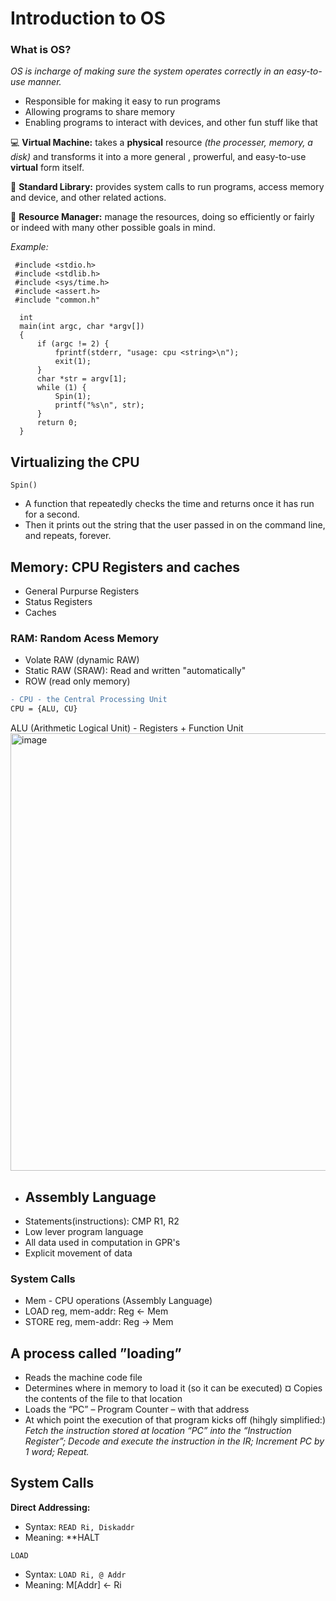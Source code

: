# Introduction to OS

### **What is OS?** 
*OS is incharge of making sure the system operates correctly in an easy-to-use manner.*
- Responsible for making it easy to run programs
- Allowing programs to share memory
- Enabling programs to interact with devices, and other fun stuff like that

:computer: **Virtual Machine:** takes a **physical** resource *(the processer, memory, a disk)* and transforms it into a more general , prowerful, and easy-to-use **virtual** form itself. 

:closed_book: **Standard Library:** provides system calls to run programs, access memory and device, and other related actions.

:calendar: **Resource Manager:** manage the resources, doing so efficiently or fairly or indeed with many other possible goals in mind.

*Example:*
```
 #include <stdio.h>
 #include <stdlib.h>
 #include <sys/time.h>
 #include <assert.h>
 #include "common.h"

  int
  main(int argc, char *argv[])
  {
      if (argc != 2) {
          fprintf(stderr, "usage: cpu <string>\n"); 
          exit(1);
      }
      char *str = argv[1];
      while (1) {
          Spin(1);
          printf("%s\n", str);
      }
      return 0; 
  }
```
## Virtualizing the CPU
```Spin()``` 
- A function that repeatedly checks the time and returns once it has run for a second.
- Then it prints out the string that the user passed in on the command line, and repeats, forever.

## Memory: CPU Registers and caches
- General Purpurse Registers
- Status Registers
- Caches


### RAM: Random Acess Memory
- Volate RAW (dynamic RAW)
- Static RAW (SRAW): Read and written "automatically"
- ROW (read only memory)

```diff
- CPU - the Central Processing Unit
CPU = {ALU, CU}
```
ALU (Arithmetic Logical Unit) - Registers + Function Unit
<img width="700" alt="image" src="https://user-images.githubusercontent.com/74788199/214135964-7536c42c-3bc9-4eef-aef4-d91e8799ba8f.png">

- ## Assembly Language
 - Statements(instructions): CMP R1, R2
 - Low lever program language
 - All data used in computation in GPR's
 - Explicit movement of data
 
 ### System Calls
 - Mem - CPU operations (Assembly Language)
 - LOAD reg, mem-addr: Reg <- Mem
 - STORE reg, mem-addr: Reg -> Mem

## A process called ”loading”
- Reads the machine code file
- Determines where in memory to load it (so it can be executed) ¤ Copies the contents of the file to that location
- Loads the “PC” – Program Counter – with that address
- At which point the execution of that program kicks off (hihgly simplified:) 
*Fetch the instruction stored at location “PC” into the “Instruction Register”; 
Decode and execute the instruction in the IR; 
Increment PC by 1 word; 
Repeat.*

## System Calls
**Direct Addressing:**
- Syntax: ```READ Ri, Diskaddr```
- Meaning: 
**HALT

 ```LOAD```
- Syntax: ```LOAD Ri, @ Addr```
- Meaning: M[Addr] <- Ri







